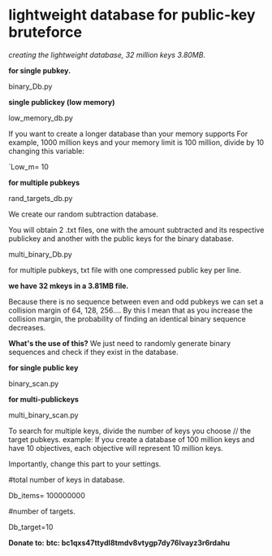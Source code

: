 # lightweight database for public-key bruteforce
*creating the lightweight database, 32 million keys 3.80MB.*

**for single pubkey.**

binary_Db.py

**single publickey (low memory)**

low_memory_db.py

If you want to create a longer database than your memory supports
For example, 1000 million keys and your memory limit is 100 million, divide by 10 changing this variable:

`Low_m= 10


**for multiple pubkeys**

rand_targets_db.py

We create our random subtraction database.

You will obtain 2 .txt files, one with the amount subtracted and its respective publickey and another with the public keys for the binary database.


multi_binary_Db.py


for multiple pubkeys, txt file with one compressed public key per line.


**we have 32 mkeys in a 3.81MB file.**

Because there is no sequence between even and odd pubkeys we can set a collision margin of 64, 128, 256....
By this I mean that as you increase the collision margin, the probability of finding an identical binary sequence decreases.


**What's the use of this?**
We just need to randomly generate binary sequences and check if they exist in the database.

**for single public key**

binary_scan.py


**for multi-publickeys**

multi_binary_scan.py


To search for multiple keys, divide the number of keys you choose // the target pubkeys.
example:
If you create a database of 100 million keys and have 10 objectives, each objective will represent 10 million keys.

Importantly, change this part to your settings.

#total number of keys in database.


Db_items= 100000000

#number of targets.


Db_target=10




**Donate to:**
**btc: bc1qxs47ttydl8tmdv8vtygp7dy76lvayz3r6rdahu**



